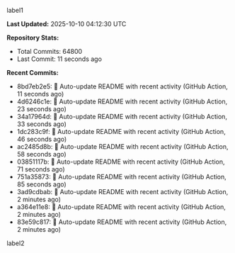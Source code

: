 
label1 
<!-- ACTIVITY_START -->
**Last Updated:** 2025-10-10 04:12:30 UTC

**Repository Stats:**
- Total Commits: 64800
- Last Commit: 11 seconds ago

**Recent Commits:**
- 8bd7eb2e5: 🤖 Auto-update README with recent activity (GitHub Action, 11 seconds ago)
- 4d6246c1e: 🤖 Auto-update README with recent activity (GitHub Action, 23 seconds ago)
- 34a17964d: 🤖 Auto-update README with recent activity (GitHub Action, 33 seconds ago)
- 1dc283c9f: 🤖 Auto-update README with recent activity (GitHub Action, 46 seconds ago)
- ac2485d8b: 🤖 Auto-update README with recent activity (GitHub Action, 58 seconds ago)
- 03851117b: 🤖 Auto-update README with recent activity (GitHub Action, 71 seconds ago)
- 751a35873: 🤖 Auto-update README with recent activity (GitHub Action, 85 seconds ago)
- 3ad9cdbab: 🤖 Auto-update README with recent activity (GitHub Action, 2 minutes ago)
- a364e11e8: 🤖 Auto-update README with recent activity (GitHub Action, 2 minutes ago)
- 83e59c817: 🤖 Auto-update README with recent activity (GitHub Action, 2 minutes ago)
<!-- ACTIVITY_END -->

label2
